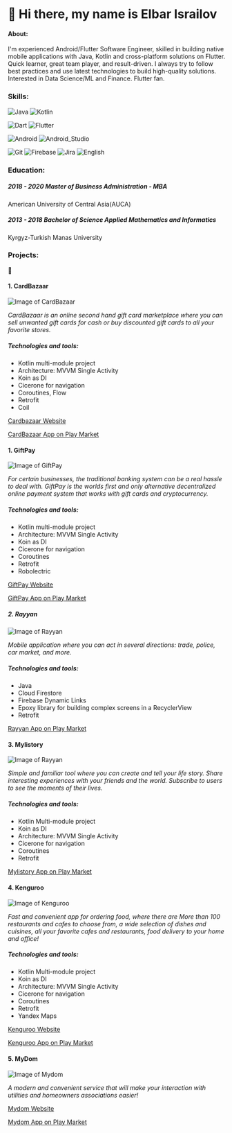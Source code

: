 # 👋 Hi there, my name is Elbar Israilov

#### About:

I'm experienced Android/Flutter Software Engineer, skilled in building native mobile applications with Java, Kotlin and cross-platform solutions on Flutter. Quick learner, great team player, and result-driven. I always try to follow best practices and use latest technologies to build high-quality solutions. Interested in Data Science/ML and Finance.  Flutter fan. 

### Skills:

![Java](https://img.shields.io/badge/Java-3DDC84?style=for-the-badge&logo=java&logoColor=white&labelColor=101010)
![Kotlin](https://img.shields.io/badge/Kotlin-3DDC84?style=for-the-badge&logo=kotlin&logoColor=white&labelColor=101010)

![Dart](https://img.shields.io/badge/Dart-3DDC84?style=for-the-badge&logo=dart&logoColor=white&labelColor=101010)
![Flutter](https://img.shields.io/badge/Flutter-3DDC84?style=for-the-badge&logo=flutter&logoColor=white&labelColor=101010)

![Android](https://img.shields.io/badge/Android-3DDC84?style=for-the-badge&logo=android&logoColor=white&labelColor=101010)
![Android_Studio](https://img.shields.io/badge/Android_Studio-3DDC84?style=for-the-badge&logo=android-studio&logoColor=white&labelColor=101010)

![Git](https://img.shields.io/badge/Git-3DDC84?style=for-the-badge&logo=git&logoColor=white&labelColor=101010)
![Firebase](https://img.shields.io/badge/Firebase-3DDC84?style=for-the-badge&logo=firebase&logoColor=white&labelColor=101010)
![Jira](https://img.shields.io/badge/Jira-3DDC84?style=for-the-badge&logo=jira&logoColor=white&labelColor=101010)
![English](https://img.shields.io/badge/English-3DDC84?style=for-the-badge&logo=english&logoColor=white&labelColor=101010)


### Education:

#####  2018 - 2020  Master of Business Administration - MBA
American University of Central Asia(AUCA)

#####  2013 - 2018 Bachelor of Science Applied Mathematics and Informatics
Kyrgyz-Turkish Manas University 


### Projects:

:partying_face:

#### 1. CardBazaar 
 ![Image of CardBazaar](https://play-lh.googleusercontent.com/tYpXIGKMdfpzXcZlJuSZLW7dlHWNx61Vb2C8Se1AtovrnTqatS3Wosto7WEizFQxpw=s180)

*CardBazaar is an online second hand gift card marketplace where you can sell unwanted gift cards for cash or buy discounted gift cards to all your favorite stores.*

##### Technologies and tools: 
* Kotlin multi-module project
* Architecture: MVVM Single Activity
* Koin as DI
* Cicerone for navigation
* Coroutines, Flow
* Retrofit
* Coil
 
[Cardbazaar Website](https://cardbazaar.com)

[CardBazaar App on Play Market](https://play.google.com/store/apps/details?id=com.cardbazaar)


 #### 1. GiftPay 
 ![Image of GiftPay](https://play-lh.googleusercontent.com/7gK3Z3e8RnD1UTDdZlwUi6InE6bEYAmu3lh67Tu3v9WtmSxS4mD7bG3-uPwtieaDsYHj=s180)

*For certain businesses, the traditional banking system can be a real hassle to deal with. GiftPay is the worlds first and only alternative decentralized online payment system that works with gift cards and cryptocurrency.*

##### Technologies and tools: 
* Kotlin multi-module project
* Architecture: MVVM Single Activity
* Koin as DI
* Cicerone for navigation
* Coroutines
* Retrofit
* Robolectric
 
[GiftPay Website](https://giftpay.io)

[GiftPay App on Play Market](https://play.google.com/store/apps/details?id=me.giftpay.app)

 ##### 2. Rayyan 
 
![Image of Rayyan](https://play-lh.googleusercontent.com/Ve43zI2mLg3kaz-oRlvABiOfUWnMFApZiOv4jn9e6Tw_p8BlOuDPXFdoTc5wT7Fh8A=s180)

*Mobile application where you can act in several directions: trade, police, car market, and more.*

##### Technologies and tools: 
* Java
* Cloud Firestore
* Firebase Dynamic Links
* Epoxy library for building complex screens in a RecyclerView
* Retrofit

[Rayyan App on Play Market](https://play.google.com/store/apps/details?id=kz.alfanet.rayyan2)

 #### 3. Mylistory 

![Image of Rayyan](https://play-lh.googleusercontent.com/qlrJN6zxK-QjIIrvHHLXWzfBda0TcOqxOy3cKa4xIyF342YUXn6tWPz4Ua4kjKsT55Lv=s180)

*Simple and familiar tool where you can create and tell your life story. Share interesting experiences with your friends and the world. Subscribe to users to see the moments of their lives.*

##### Technologies and tools: 
* Kotlin Multi-module project
* Koin as DI
* Architecture: MVVM Single Activity
* Cicerone for navigation
* Coroutines
* Retrofit

[Mylistory App on Play Market](https://play.google.com/store/apps/details?id=com.mylistory.android&hl=ru)

 #### 4. Kenguroo 
 
![Image of Kenguroo](https://play-lh.googleusercontent.com/DL03B3wdoz43G27yw6yE9TEl-NiKI6Qnecg4cq7pvETEBNUEbgtHmcbf_PdPFUGO-iE=s180)

*Fast and convenient app for ordering food, where there are More than 100 restaurants and cafes to choose from, a wide selection of dishes and cuisines, all your favorite cafes and restaurants, food delivery to your home and office!*

##### Technologies and tools: 
* Kotlin Multi-module project
* Koin as DI
* Architecture: MVVM Single Activity
* Cicerone for navigation
* Coroutines
* Retrofit
* Yandex Maps

[Kenguroo Website](https://kenguroo.com)

[Kenguroo App on Play Market](https://play.google.com/store/apps/details?id=kg.kenguru.app)

 #### 5. MyDom 

 ![Image of Mydom](https://play-lh.googleusercontent.com/QFF6xD37-Kz_WhdNFqb-5XEaLSKOnascyox3sztEcOagNBOra59UeHkbr2CHhLxICVE=s180)

*A modern and convenient service that will make your interaction with utilities and homeowners associations easier!*
 
[Mydom Website](https://mydom.kg)

[Mydom App on Play Market](https://play.google.com/store/apps/details?id=me.giftpay.app)


